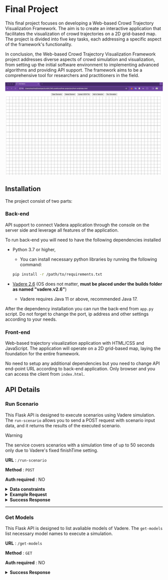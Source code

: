 # Final Project

This final project focuses on developing a Web-based Crowd Trajectory Visualization Framework. The aim is to create an interactive application that facilitates the visualization of crowd trajectories on a 2D grid-based map. The project is divided into five key tasks, each addressing a specific aspect of the framework's functionality.

In conclusion, the Web-based Crowd Trajectory Visualization Framework project addresses diverse aspects of crowd simulation and visualization, from setting up the initial software environment to implementing advanced algorithms and providing API support. The framework aims to be a comprehensive tool for researchers and practitioners in the field.

![Demo Scenario Run](demo.gif)

## Installation

The project consist of two parts:

### Back-end

API support to connect Vadera application through the console on the server side and leverage all features of the application.

To run back-end you will need to have the following dependencies installed

- Python 3.7 or higher,
  - You can install necessary python libraries by running the following command:
  ```bash
  pip install -r /path/to/requirements.txt
  ```

- [Vadere 2.6](https://www.vadere.org/download/) (OS does not matter, **must be placed under the builds folder as named "vadere.v2.6"**)
  - Vadere requires Java 11 or above, recommended Java 17.


After the dependency installation you can run the back-end from `app.py` script. Do not forget to change the port, ip address and other settings according to your needs.

### Front-end

Web-based trajectory visualization application with HTML/CSS and JavaScript. The application will operate on a 2D grid-based map, laying the foundation for the entire framework.

No need to setup any additional dependencies but you need to change API end-point URL according to back-end application. Only browser and you can access the client from `index.html`.

## API Details

### Run Scenario

This Flask API is designed to execute scenarios using Vadere simulation. The `run-scenario` allows you to send a POST request with scenario input data, and it returns the results of the executed scenario.

> [!WARNING]  
> The service covers scenarios with a simulation time of up to 50 seconds only due to Vadere's fixed finishTime setting.

**URL** : `/run-scenario`

**Method** : `POST`

**Auth required** : NO

<details>
 <summary><b>Data constraints</b></summary>

---

**model_name**

- **Type:** String
- **Constraints:** Required
- **Value:** osm, fsm, gnm

**source**

- **Type:** Object
- **Constraints:** Required

  **shape**

  - **Type:** Object
  - **Constraints:** Required

    **x**

    - **Type:** Number
    - **Constraints:** Required

    **y**

    - **Type:** Number
    - **Constraints:** Required

**event_element_count**

- **Type:** Number
- **Constraints:** Required

**target**

- **Type:** Object
- **Constraints:** Required

  **shape**

  - **Type:** Object
  - **Constraints:** Required

    **x**

    - **Type:** Number
    - **Constraints:** Required

    **y**

    - **Type:** Number
    - **Constraints:** Required

**obstacles**

- **Type:** Array of Objects
- **Constraints:** Optional (if present, must be an array)

  **Each Object in the Array**

  - **id**

    - **Type:** Number
    - **Constraints:** Required
    - **Value:** Can not be 1 or 2

  - **shape**

    - **Type:** Object
    - **Constraints:** Required

      **x**

      - **Type:** Number
      - **Constraints:** Required

      **y**

      - **Type:** Number
      - **Constraints:** Required

      **width**

      - **Type:** Number
      - **Constraints:** Required

      **height**

      - **Type:** Number
      - **Constraints:** Required

---
</details>

<details>

 <summary><b>Example Request</b></summary>
</br>

```json
{
  "model_name": "osm",
  "source": {
    "shape": {
      "x": 5,
      "y": 5
    },
    "event_element_count": 1
  },
  "target": {
    "shape": {
      "x": 30,
      "y": 30
    }
  },
  "obstacles": [
    {
      "id": 29,
      "shape": {
        "x": 25,
        "y": 15,
        "width": 1,
        "height": 5
      }
    },
    {
      "id": 28,
      "shape": {
        "x": 20,
        "y": 15,
        "width": 2,
        "height": 5
      }
    }
  ]
}
```
</details>


<details>

 <summary><b>Success Response</b></summary>
</br>

**Code** : `200 OK`

**Content example**

```json
{
  "token": "93144b288eb1fdccbe46d6fc0f241a51766ecd3d"
}
```
</details>

---

### Get Models

This Flask API is designed to list avaliable models of Vadere. The `get-models` list necessary model names to execute a simulation.

**URL** : `/get-models`

**Method** : `GET`

**Auth required** : NO

<details>

 <summary><b>Success Response</b></summary>
</br>

**Code** : `200 OK`

**Content example**

```json
{
  "token": "93144b288eb1fdccbe46d6fc0f241a51766ecd3d"
}
```
</details>